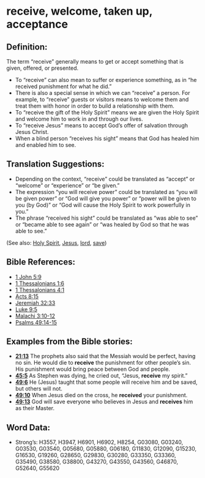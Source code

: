 # receive, welcome, taken up, acceptance

## Definition:

The term “receive” generally means to get or accept something that is given, offered, or presented.

* To “receive” can also mean to suffer or experience something, as in “he received punishment for what he did.”
* There is also a special sense in which we can “receive” a person. For example, to “receive” guests or visitors means to welcome them and treat them with honor in order to build a relationship with them.
* To “receive the gift of the Holy Spirit” means we are given the Holy Spirit and welcome him to work in and through our lives.
* To “receive Jesus” means to accept God’s offer of salvation through Jesus Christ.
* When a blind person “receives his sight” means that God has healed him and enabled him to see.

## Translation Suggestions:

* Depending on the context, “receive” could be translated as “accept” or “welcome” or “experience” or “be given.”
* The expression “you will receive power” could be translated as “you will be given power” or “God will give you power” or “power will be given to you (by God)” or “God will cause the Holy Spirit to work powerfully in you.”
* The phrase “received his sight” could be translated as “was able to see” or “became able to see again” or “was healed by God so that he was able to see.”

(See also: [Holy Spirit](../kt/holyspirit.md), [Jesus](../kt/jesus.md), [lord](../kt/lord.md), [save](../kt/save.md))

## Bible References:

* [1 John 5:9](rc://en/tn/help/1jn/05/09)
* [1 Thessalonians 1:6](rc://en/tn/help/1th/01/06)
* [1 Thessalonians 4:1](rc://en/tn/help/1th/04/01)
* [Acts 8:15](rc://en/tn/help/act/08/15)
* [Jeremiah 32:33](rc://en/tn/help/jer/32/33)
* [Luke 9:5](rc://en/tn/help/luk/09/05)
* [Malachi 3:10-12](rc://en/tn/help/mal/03/10)
* [Psalms 49:14-15](rc://en/tn/help/psa/049/014)

## Examples from the Bible stories:

* __[21:13](rc://en/tn/help/obs/21/13)__ The prophets also said that the Messiah would be perfect, having no sin. He would die to __receive__ the punishment for other people’s sin. His punishment would bring peace between God and people.
* __[45:5](rc://en/tn/help/obs/45/05)__ As Stephen was dying, he cried out, “Jesus, __receive__ my spirit.”
* __[49:6](rc://en/tn/help/obs/49/06)__ He (Jesus) taught that some people will receive him and be saved, but others will not.
* __[49:10](rc://en/tn/help/obs/49/10)__ When Jesus died on the cross, he __received__ your punishment.
* __[49:13](rc://en/tn/help/obs/49/13)__ God will save everyone who believes in Jesus and __receives__ him as their Master.

## Word Data:

* Strong’s: H3557, H3947, H6901, H6902, H8254, G03080, G03240, G03530, G03540, G05680, G05880, G06180, G11830, G12090, G15230, G16530, G19260, G28650, G29830, G30280, G33350, G33360, G35490, G38580, G38800, G43270, G43550, G43560, G46870, G52640, G55620
